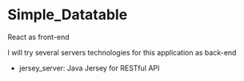# Simple_Datatable
React as front-end

I will try several servers technologies for this application as back-end
- jersey_server: Java Jersey for RESTful API
